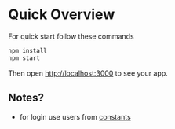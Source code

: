 # Quick Overview

For quick start follow these commands

```sh
npm install
npm start
```

Then open [http://localhost:3000](http://localhost:3000/) to see your app.<br>

## Notes?

- for login use users from [constants](./src/constants.ts)


